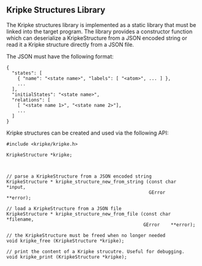 ## Kripke Structures Library

The Kripke structures library is implemented as a static library that must
be linked into the target program. The library provides a
constructor function which can deserialize a KripkeStructure from
a JSON encoded string or read it a Kripke structure directly from
a JSON file. 

The JSON must have the following format:

    {
      "states": [
        { "name": "<state name>", "labels": [ "<atom>", ... ] },
        ...
      ],
      "initialStates": "<state name>",
      "relations": [ 
        [ "<state name 1>", "<state name 2>"], 
        ...
      ]
    }

Kripke structures can be created and used via the following API:

    #include <kripke/kripke.h>

    KripkeStructure *kripke;



    // parse a KripkeStructure from a JSON encoded string
    KripkeStructure * kripke_structure_new_from_string (const char  *input,
                                                        GError     **error);

    // load a KripkeStructure from a JSON file
    KripkeStructure * kripke_structure_new_from_file (const char *filename,
                                                      GError    **error);

    // the KripkeStructure must be freed when no longer needed
    void kripke_free (KripkeStructure *kripke);

    // print the content of a Kripke strucutre. Useful for debugging.
    void kripke_print (KripkeStructure *kripke);
